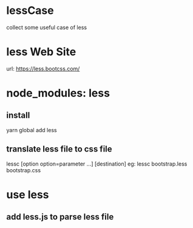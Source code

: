 # lessCase
collect some useful case of less

# less Web Site
url: https://less.bootcss.com/

# node_modules: less
## install
yarn global add less
## translate less file to css file
lessc [option option=parameter ...] <source> [destination]
eg: lessc bootstrap.less bootstrap.css

# use less
## add less.js to parse less file
<script src="less.js" type="text/javascript"></script>
## 
<link rel="stylesheet/less" type="text/css" href="styles.less" />
